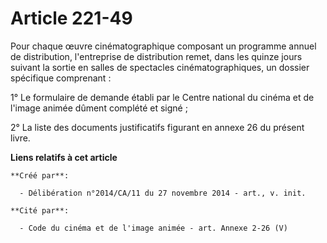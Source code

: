 # Article 221-49

Pour chaque œuvre cinématographique composant un programme annuel de distribution, l'entreprise de distribution remet, dans
les quinze jours suivant la sortie en salles de spectacles cinématographiques, un dossier spécifique comprenant : 

1° Le formulaire de demande établi par le Centre national du cinéma et de l'image animée dûment complété et signé ; 

2° La liste des documents justificatifs figurant en annexe 26 du présent livre.

**Liens relatifs à cet article**

	**Créé par**:

	  - Délibération n°2014/CA/11 du 27 novembre 2014 - art., v. init.

	**Cité par**:

	  - Code du cinéma et de l'image animée - art. Annexe 2-26 (V)
